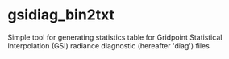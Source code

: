 gsidiag_bin2txt
===============

Simple tool for generating statistics table for Gridpoint Statistical Interpolation (GSI) radiance diagnostic (hereafter 'diag') files
